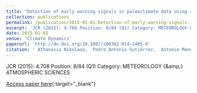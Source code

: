 ```yaml
---
title: "Detection of early warning signals in paleoclimate data using a genetic time series segmentation algorithm"
collection: publications
permalink: /publication/2015-01-01-Detection-of-early-warning-signals-in-paleoclimate-data-using-a-genetic-time-series-segmentation-algorithm
excerpt: 'JCR (2015): 4.708 Position: 8/84 (Q1) Category: METEOROLOGY &amp; ATMOSPHERIC SCIENCES'
date: 2015-01-01
venue: 'Climate Dynamics'
paperurl: 'http://dx.doi.org/10.1007/s00382-014-2405-0'
citation: ' Athanasia Nikolaou,  Pedro Antonio Gutiérrez,  Antonio Manuel Durán-Rosal,  Isabelle Dicaire,  Francisco Fernandez-Navarro,  César Hervás-Martínez, &quot;Detection of early warning signals in paleoclimate data using a genetic time series segmentation algorithm.&quot; Climate Dynamics, 2015.'
---
```

JCR (2015): 4.708 Position: 8/84 (Q1) Category: METEOROLOGY {\&amp;} ATMOSPHERIC SCIENCES

[Access paper here](http://dx.doi.org/10.1007/s00382-014-2405-0){:target="_blank"}
